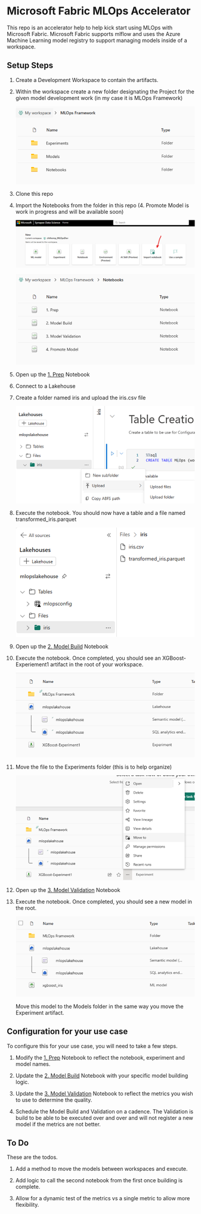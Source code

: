 # Microsoft Fabric MLOps Accelerator
This repo is an accelerator help to help kick start using MLOps with Microsoft Fabric.  Microsoft Fabric supports mlflow and uses the Azure Machine Learning model registry to support managing models inside of a workspace. 


## Setup Steps
1. Create a Development Workspace to contain the artifacts.

2. Within the workspace create a new folder designating the Project for the given model development work (in my case it is MLOps Framework)

    ![Folder Structure](assets/framework-structure.png)

3. Clone this repo

4. Import the Notebooks from the folder in this repo (4. Promote Model is work in progress and will be available soon)

    ![Notebooks](assets/import-notebooks.png)

    ![Notebooks](assets/notebooks.png)

5. Open up the [1. Prep](/Notebooks/1.%20Prep.ipynb) Notebook

6. Connect to a Lakehouse

7. Create a folder named iris and upload the iris.csv file
    
    ![upload-iris-csv.png](assets/upload-iris-csv.png)

8. Execute the notebook.  You should now have a table and a file named transformed_iris.parquet

   ![notebook_1_completion.png](assets/notebook_1_completion.png)

9. Open up the [2. Model Build](/Notebooks/2.%20Model%20Build.ipynb) Notebook

10. Execute the notebook.  Once completed, you should see an XGBoost-Experiement1 artifact in the root of your workspace.

    ![xgboost_postbuild.png](assets/xgboost_postbuild.png)

11. Move the file to the Experiments folder (this is to help organize)

    ![xgboost-experiment-move.png](assets/xgboost-experiment-move.png)

12. Open up the [3. Model Validation](/Notebooks/3.%20Model%20Validation.ipynb) Notebook

13. Execute the notebook.  Once completed, you should see a new model in the root.

    ![Model Register](assets/model_register.png)

    Move this model to the Models folder in the same way you move the Experiment artifact.

## Configuration for your use case
To configure this for your use case, you will need to take a few steps.

1. Modify the [1. Prep](/Notebooks/1.%20Prep.ipynb) Notebook to reflect the notebook, experiment and model names.

2. Update the [2. Model Build](/Notebooks/2.%20Model%20Build.ipynb) Notebook with your specific model building logic.

3. Update the [3. Model Validation](/Notebooks/3.%20Model%20Validation.ipynb) Notebook to reflect the metrics you wish to use to determine the quality.  

4. Schedule the Model Build and Validation on a cadence.  The Validation is build to be able to be executed over and over and will not register a new model if the metrics are not better.

## To Do
These are the todos.

1. Add a method to move the models between workspaces and execute.

2. Add logic to call the second notebook from the first once building is complete.

3. Allow for a dynamic test of the metrics vs a single metric to allow more flexibility.


